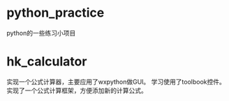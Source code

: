 # python_practice
python的一些练习小项目
# hk_calculator
实现一个公式计算器，主要应用了wxpython做GUI。
学习使用了toolbook控件。
实现了一个公式计算框架，方便添加新的计算公式。
